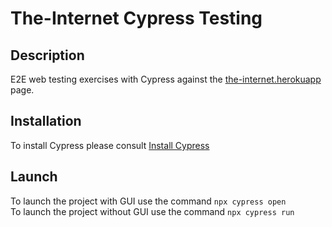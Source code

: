 # The-Internet Cypress Testing

## Description 
E2E web testing exercises with Cypress against the [the-internet.herokuapp](https://the-internet.herokuapp.com/) page.


## Installation
To install Cypress please consult [Install Cypress](https://docs.cypress.io/guides/getting-started/installing-cypress)

## Launch
To launch the project with GUI use the command `npx cypress open`
 <br/>
To launch the project without GUI use the command `npx cypress run`
